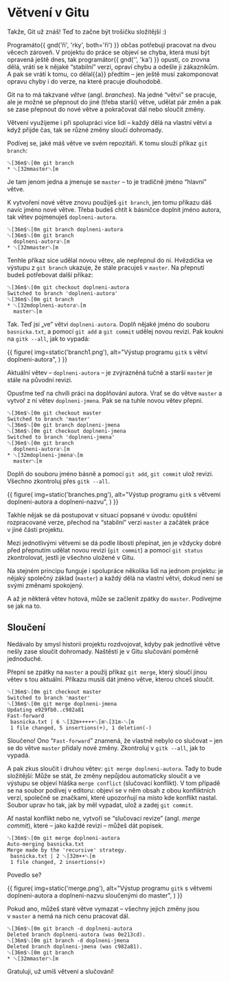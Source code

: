 # Větvení v Gitu

Takže, Git už znáš!
Teď to začne být trošičku složitější :)

Programáto{{ gnd('ři', 'rky', both='ři') }} občas potřebují pracovat na dvou
věcech zároveň.
V projektu do práce se objeví se chyba,
která musí být opravená
ještě dnes, tak programátor{{ gnd('', 'ka') }} opustí, co zrovna dělá,
vrátí se k nějaké “stabilní” verzi, opraví chybu
a odešle ji zákazníkům.
A pak se vrátí k tomu, co dělal{{a}} předtím – jen ještě
musí zakomponovat opravu chyby i do verze, na které
pracuje dlouhodobě.

Git na to má takzvané *větve* (angl. *branches*).
Na jedné “větvi” se pracuje, ale je možné se přepnout do
jiné (třeba starší) větve, udělat pár změn
a pak se zase přepnout do nové větve a
pokračovat dál nebo sloučit změny.

Větvení využijeme i při spolupráci více lidí – každý
dělá na vlastní větvi a když přijde čas,
tak se různé změny sloučí dohromady.

Podívej se, jaké máš větve ve svém repozitáři.
K tomu slouží příkaz `git branch`:

```ansi
␛[36m$␛[0m git branch
* ␛[32mmaster␛[m
```

Je tam jenom jedna a jmenuje se `master`
– to je tradičně jméno “hlavní” větve.

K vytvoření nové větve znovu použiješ
`git branch`, jen tomu příkazu dáš navíc
jméno nové větve.
Třeba budeš chtít k básničce doplnit jméno autora,
tak větev pojmenuješ `doplneni-autora`.

```ansi
␛[36m$␛[0m git branch doplneni-autora
␛[36m$␛[0m git branch
  doplneni-autora␛[m
* ␛[32mmaster␛[m
```

Tenhle příkaz sice udělal novou větev,
ale nepřepnul do ní.
Hvězdička ve výstupu z `git branch` ukazuje,
že stále pracuješ v `master`.
Na přepnutí budeš potřebovat další příkaz:

```ansi
␛[36m$␛[0m git checkout doplneni-autora
Switched to branch 'doplneni-autora'
␛[36m$␛[0m git branch
* ␛[32mdoplneni-autora␛[m
  master␛[m
```

Tak. Teď jsi „ve” větvi `doplneni-autora`.
Doplň nějaké jméno do souboru `basnicka.txt`,
a pomocí `git add` a `git commit` udělej novou revizi.
Pak koukni na `gitk --all`, jak to vypadá:

{{ figure(
    img=static('branch1.png'),
    alt="Výstup programu `gitk` s větví doplneni-autora",
) }}

Aktuální větev – `doplneni-autora` – je
zvýrazněná tučně a starší `master` je stále
na původní revizi.

Opusťme teď na chvíli práci na doplňování autora.
Vrať se do větve `master` a vytvoř z ní
větev `doplneni-jmena`.
Pak se na tuhle novou větev přepni.

```ansi
␛[36m$␛[0m git checkout master
Switched to branch 'master'
␛[36m$␛[0m git branch doplneni-jmena
␛[36m$␛[0m git checkout doplneni-jmena
Switched to branch 'doplneni-jmena'
␛[36m$␛[0m git branch
  doplneni-autora␛[m
* ␛[32mdoplneni-jmena␛[m
  master␛[m
```

Doplň do souboru jméno básně a pomocí
`git add`, `git commit` ulož revizi.
Všechno zkontroluj přes `gitk --all`.

{{ figure(
    img=static('branches.png'),
    alt="Výstup programu `gitk` s větvemi doplneni-autora a doplneni-nazvu",
) }}


Takhle nějak se dá postupovat v situaci popsané v úvodu:
opuštění rozpracované verze, přechod na “stabilní”
verzi `master` a začátek práce v jiné
části projektu.

Mezi jednotlivými větvemi se dá podle libosti přepínat,
jen je vždycky dobré před přepnutím udělat novou revizi
(`git commit`) a pomocí `git status` zkontrolovat, jestli je všechno
uložené v Gitu.

Na stejném principu funguje i spolupráce několika lidí
na jednom projektu: je nějaký společný základ
(`master`) a každý dělá na vlastní větvi, dokud není se svými změnami spokojený.

A až je některá větev hotová, může se začlenit
zpátky do `master`. Podívejme se jak na to.


## Sloučení

Nedávalo by smysl historii projektu rozdvojovat,
kdyby pak jednotlivé větve nešly zase sloučit dohromady.
Naštěstí je v Gitu slučování poměrně jednoduché.

Přepni se zpátky na `master`
a použij příkaz `git merge`, který
sloučí jinou větev s tou aktuální.
Příkazu musíš dát jméno větve, kterou chceš sloučit.

```ansi
␛[36m$␛[0m git checkout master
Switched to branch 'master'
␛[36m$␛[0m git merge doplneni-jmena
Updating e929fb0..c982a81
Fast-forward
 basnicka.txt | 6 ␛[32m+++++␛[m␛[31m-␛[m
 1 file changed, 5 insertions(+), 1 deletion(-)
```

Sloučeno! Ono “`Fast-forward`” znamená, že
vlastně nebylo co slučovat – jen se do větve
`master` přidaly nové změny.
Zkontroluj v `gitk --all`, jak to vypadá.

A pak zkus sloučit i druhou větev: `git merge doplneni-autora`.
Tady to bude složitější: Může se stát, že změny nepůjdou
automaticky sloučit a ve výstupu se objeví hláška
`merge conflict` (slučovací konflikt).
V tom případě se na soubor podívej v editoru: objeví
se v něm obsah z obou konfliktních verzí,
společně se značkami, které upozorňují na místo
kde konflikt nastal.
Soubor uprav ho tak, jak by měl vypadat, ulož a zadej
`git commit`.
 
Ať nastal konflikt nebo ne, vytvoří se “slučovací revize”
(angl. *merge commit*), které – jako každé revizi – můžeš dát popisek.

```ansi
␛[36m$␛[0m git merge doplneni-autora
Auto-merging basnicka.txt
Merge made by the 'recursive' strategy.
 basnicka.txt | 2 ␛[32m++␛[m
 1 file changed, 2 insertions(+)
```

Povedlo se?

{{ figure(
    img=static('merge.png'),
    alt="Výstup programu `gitk` s větvemi doplneni-autora a doplneni-nazvu sloučenými do master",
) }}

Pokud ano, můžeš staré větve vymazat – všechny jejich
změny jsou v `master` a nemá na nich cenu
pracovat dál.

```ansi
␛[36m$␛[0m git branch -d doplneni-autora
Deleted branch doplneni-autora (was 0e213cd).
␛[36m$␛[0m git branch -d doplneni-jmena
Deleted branch doplneni-jmena (was c982a81).
␛[36m$␛[0m git branch
* ␛[32mmaster␛[m
```

Gratuluji, už umíš větvení a slučování!
